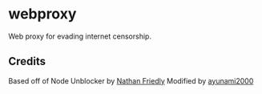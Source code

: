 webproxy
=================

Web proxy for evading internet censorship.

Credits
------------

Based off of Node Unblocker by [Nathan Friedly](http://nfriedly.com)
Modified by [ayunami2000](http://sfg.id0t.x10.mx)